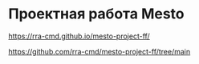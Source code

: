 # Проектная работа Mesto

https://rra-cmd.github.io/mesto-project-ff/

https://github.com/rra-cmd/mesto-project-ff/tree/main
